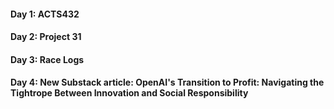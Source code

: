 <h4>Day 1: ACTS432</h4>
<h4>Day 2: Project 31</h4>
<h4>Day 3: Race Logs</h4>
<h4>Day 4: New Substack article: OpenAI's Transition to Profit: Navigating the Tightrope Between Innovation and Social Responsibility</h4>
